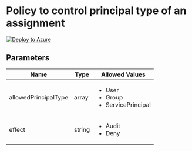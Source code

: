 # Policy to control principal type of an assignment

[![Deploy to Azure](https://aka.ms/deploytoazurebutton)](https://portal.azure.com/#create/Microsoft.Template/uri/https%3A%2F%2Fraw.githubusercontent.com%2Fwilfriedwoivre%2Fazure-policies%2Fmaster%2FRBAC%2FControlPrincipalType%2Fazurepolicy.json)

## Parameters

| Name | Type | Allowed Values |
| -- | -- | -- |
| allowedPrincipalType | array | <ul><li>User</li><li>Group</li><li>ServicePrincipal</li></ul> |
| effect | string | <ul><li>Audit</li><li>Deny</li></ul> |